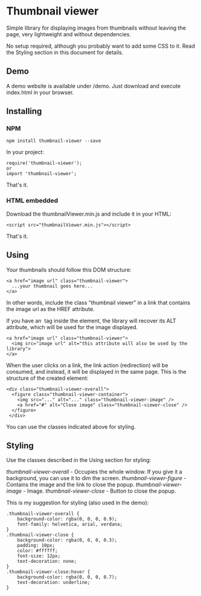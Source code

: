 # Thumbnail viewer

Simple library for displaying images from thumbnails without leaving the page, very lightweight and without dependencies.

No setup required, although you probably want to add some CSS to it. Read the Styling section in this document for details.

## Demo

A demo website is available under /demo. Just download and execute index.html in your browser.

## Installing
### NPM
```
npm install thumbnail-viewer --save
```
In your project:
```
require('thumbnail-viewer');
or
import 'thumbnail-viewer';
```
That's it.
### HTML embedded
Download the thumbnailViewer.min.js and include it in your HTML:
```
<script src="thumbnailViewer.min.js"></script>
```
That's it.

## Using
Your thumbnails should follow this DOM structure:
```
<a href="image url" class="thumbnail-viewer">
  ...your thumbnail goes here...
</a>
```
In other words, include the class "thumbnail viewer" in a link that contains the image url as the HREF attribute.

If you have an <img> tag inside the <a> element, the library will recover its ALT attribute, which will be used for the image displayed.
```
<a href="image url" class="thumbnail-viewer">
  <img src="image url" alt="this attribute will also be used by the library">
</a>
```
When the user clicks on a link, the link action (redirection) will be consumed, and instead, it will be displayed in the same page. This is the structure of the created element:
```
<div class="thumbnail-viewer-overall">
  <figure class="thumbnail-viewer-container">
    <img src="..." alt="..." class="thumbnail-viewer-image" />
    <a href="#" alt="Close image" class="thumbnail-viewer-close" />
  </figure>
 </div>
 ```
You can use the classes indicated above for styling.

## Styling
Use the classes described in the Using section for styling:

*thumbnail-viewer-overall* - Occupies the whole window. If you give it a background, you can use it to dim the screen.
*thumbnail-viewer-figure* - Contains the image and the link to close the popup.
*thumbnail-viewer-image* - Image.
*thumbnail-viewer-close* - Button to close the popup.


This is my suggestion for styling (also used in the demo):
```
.thumbnail-viewer-overall {
    background-color: rgba(0, 0, 0, 0.9);
    font-family: helvetica, arial, verdana;
}
.thumbnail-viewer-close {
    background-color: rgba(0, 0, 0, 0.3);
    padding: 10px;
    color: #ffffff;
    font-size: 12px;
    text-decoration: none;
}
.thumbnail-viewer-close:hover {
    background-color: rgba(0, 0, 0, 0.7);
    text-decoration: underline;
}
```